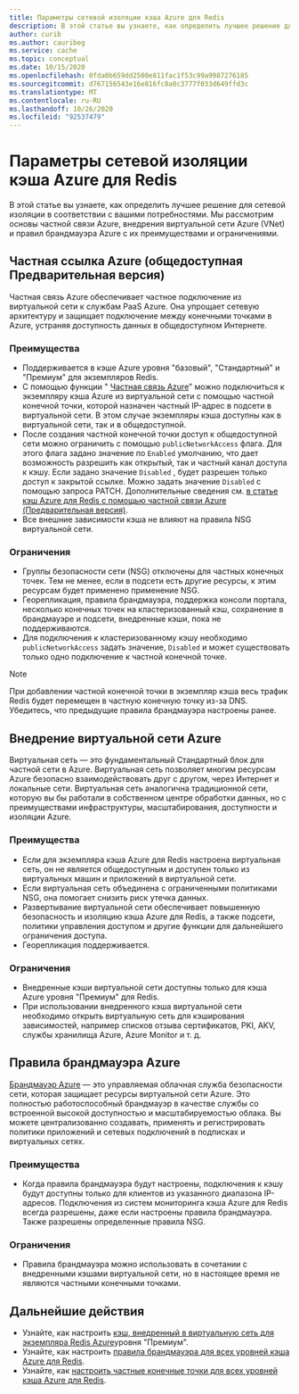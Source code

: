 ```yaml
---
title: Параметры сетевой изоляции кэша Azure для Redis
description: В этой статье вы узнаете, как определить лучшее решение для сетевой изоляции в соответствии с вашими потребностями. Мы рассмотрим основы частной связи Azure, внедрения виртуальной сети Azure (VNet) и правил брандмауэра Azure с их преимуществами и ограничениями.
author: curib
ms.author: cauribeg
ms.service: cache
ms.topic: conceptual
ms.date: 10/15/2020
ms.openlocfilehash: 0fda0b659dd2500e811fac1f53c99a9987276185
ms.sourcegitcommit: d767156543e16e816fc8a0c3777f033d649ffd3c
ms.translationtype: MT
ms.contentlocale: ru-RU
ms.lasthandoff: 10/26/2020
ms.locfileid: "92537479"
---
```

# <a name="azure-cache-for-redis-network-isolation-options"></a>Параметры сетевой изоляции кэша Azure для Redis 
В этой статье вы узнаете, как определить лучшее решение для сетевой изоляции в соответствии с вашими потребностями. Мы рассмотрим основы частной связи Azure, внедрения виртуальной сети Azure (VNet) и правил брандмауэра Azure с их преимуществами и ограничениями.  

## <a name="azure-private-link-public-preview"></a>Частная ссылка Azure (общедоступная Предварительная версия) 
Частная связь Azure обеспечивает частное подключение из виртуальной сети к службам PaaS Azure. Она упрощает сетевую архитектуру и защищает подключение между конечными точками в Azure, устраняя доступность данных в общедоступном Интернете. 

### <a name="advantages"></a>Преимущества
* Поддерживается в кэше Azure уровня "базовый", "Стандартный" и "Премиум" для экземпляров Redis. 
* С помощью функции " [Частная связь Azure](../private-link/private-link-overview.md)" можно подключиться к экземпляру кэша Azure из виртуальной сети с помощью частной конечной точки, которой назначен частный IP-адрес в подсети в виртуальной сети. В этом случае экземпляры кэша доступны как в виртуальной сети, так и в общедоступной.  
* После создания частной конечной точки доступ к общедоступной сети можно ограничить с помощью `publicNetworkAccess` флага. Для этого флага задано значение по `Enabled` умолчанию, что дает возможность разрешить как открытый, так и частный канал доступа к кэшу. Если задано значение `Disabled` , будет разрешен только доступ к закрытой ссылке. Можно задать значение `Disabled` с помощью запроса PATCH. Дополнительные сведения см. [в статье кэш Azure для Redis с помощью частной связи Azure (Предварительная версия)](cache-private-link.md). 
* Все внешние зависимости кэша не влияют на правила NSG виртуальной сети.

### <a name="limitations"></a>Ограничения 
* Группы безопасности сети (NSG) отключены для частных конечных точек. Тем не менее, если в подсети есть другие ресурсы, к этим ресурсам будет применено применение NSG.
* Георепликация, правила брандмауэра, поддержка консоли портала, несколько конечных точек на кластеризованный кэш, сохранение в брандмауэре и подсети, внедренные кэши, пока не поддерживаются. 
* Для подключения к кластеризованному кэшу необходимо `publicNetworkAccess` задать значение, `Disabled` и может существовать только одно подключение к частной конечной точке.

> [!NOTE]
> При добавлении частной конечной точки в экземпляр кэша весь трафик Redis будет перемещен в частную конечную точку из-за DNS.
> Убедитесь, что предыдущие правила брандмауэра настроены ранее.  
>
>

## <a name="azure-virtual-network-injection"></a>Внедрение виртуальной сети Azure 
Виртуальная сеть — это фундаментальный Стандартный блок для частной сети в Azure. Виртуальная сеть позволяет многим ресурсам Azure безопасно взаимодействовать друг с другом, через Интернет и локальные сети. Виртуальная сеть аналогична традиционной сети, которую вы бы работали в собственном центре обработки данных, но с преимуществами инфраструктуры, масштабирования, доступности и изоляции Azure. 

### <a name="advantages"></a>Преимущества
* Если для экземпляра кэша Azure для Redis настроена виртуальная сеть, он не является общедоступным и доступен только из виртуальных машин и приложений в виртуальной сети.  
* Если виртуальная сеть объединена с ограниченными политиками NSG, она помогает снизить риск утечка данных. 
* Развертывание виртуальной сети обеспечивает повышенную безопасность и изоляцию кэша Azure для Redis, а также подсети, политики управления доступом и другие функции для дальнейшего ограничения доступа. 
* Георепликация поддерживается. 

### <a name="limitations"></a>Ограничения
* Внедренные кэши виртуальной сети доступны только для кэша Azure уровня "Премиум" для Redis. 
* При использовании внедренного кэша виртуальной сети необходимо открыть виртуальную сеть для кэширования зависимостей, например списков отзыва сертификатов, PKI, AKV, службы хранилища Azure, Azure Monitor и т. д.  


## <a name="azure-firewall-rules"></a>Правила брандмауэра Azure
[Брандмауэр Azure](../firewall/overview.md) — это управляемая облачная служба безопасности сети, которая защищает ресурсы виртуальной сети Azure. Это полностью работоспособный брандмауэр в качестве службы со встроенной высокой доступностью и масштабируемостью облака. Вы можете централизованно создавать, применять и регистрировать политики приложений и сетевых подключений в подписках и виртуальных сетях.  

### <a name="advantages"></a>Преимущества
* Когда правила брандмауэра будут настроены, подключения к кэшу будут доступны только для клиентов из указанного диапазона IP-адресов. Подключения из систем мониторинга кэша Azure для Redis всегда разрешены, даже если настроены правила брандмауэра. Также разрешены определенные правила NSG.  

### <a name="limitations"></a>Ограничения
* Правила брандмауэра можно использовать в сочетании с внедренными кэшами виртуальной сети, но в настоящее время не являются частными конечными точками. 


## <a name="next-steps"></a>Дальнейшие действия
* Узнайте, как настроить [кэш, внедренный в виртуальную сеть для экземпляра Redis Azure](cache-how-to-premium-vnet.md)уровня "Премиум".  
* Узнайте, как настроить [правила брандмауэра для всех уровней кэша Azure для Redis](cache-configure.md#firewall). 
* Узнайте, как [настроить частные конечные точки для всех уровней кэша Azure для Redis](cache-private-link.md).